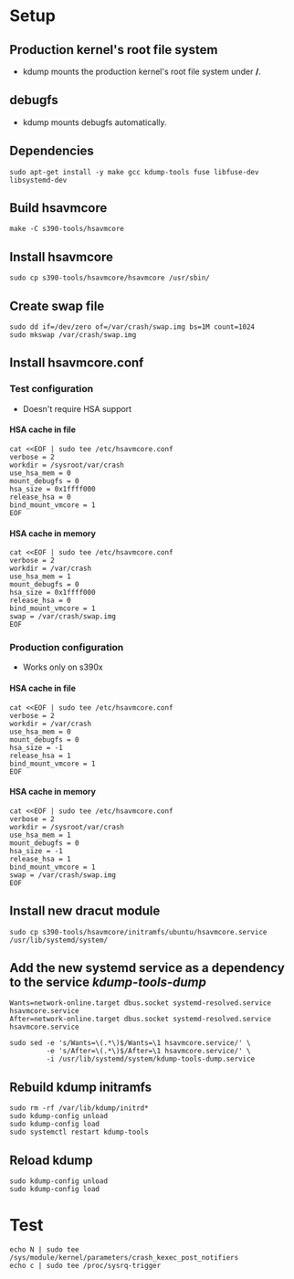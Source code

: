 # Setup

## Production kernel's root file system

- kdump mounts the production kernel's root file system under **/**.

## debugfs

- kdump mounts debugfs automatically.

## Dependencies

```shell
sudo apt-get install -y make gcc kdump-tools fuse libfuse-dev libsystemd-dev
```

## Build hsavmcore

```shell
make -C s390-tools/hsavmcore
```

## Install hsavmcore

```shell
sudo cp s390-tools/hsavmcore/hsavmcore /usr/sbin/
```

## Create swap file

```shell
sudo dd if=/dev/zero of=/var/crash/swap.img bs=1M count=1024
sudo mkswap /var/crash/swap.img
```

## Install hsavmcore.conf

### Test configuration

- Doesn't require HSA support

#### HSA cache in file

```shell
cat <<EOF | sudo tee /etc/hsavmcore.conf
verbose = 2
workdir = /sysroot/var/crash
use_hsa_mem = 0
mount_debugfs = 0
hsa_size = 0x1ffff000
release_hsa = 0
bind_mount_vmcore = 1
EOF
```

#### HSA cache in memory

```shell
cat <<EOF | sudo tee /etc/hsavmcore.conf
verbose = 2
workdir = /var/crash
use_hsa_mem = 1
mount_debugfs = 0
hsa_size = 0x1ffff000
release_hsa = 0
bind_mount_vmcore = 1
swap = /var/crash/swap.img
EOF
```

### Production configuration

- Works only on s390x

#### HSA cache in file

```shell
cat <<EOF | sudo tee /etc/hsavmcore.conf
verbose = 2
workdir = /var/crash
use_hsa_mem = 0
mount_debugfs = 0
hsa_size = -1
release_hsa = 1
bind_mount_vmcore = 1
EOF
```

#### HSA cache in memory

```shell
cat <<EOF | sudo tee /etc/hsavmcore.conf
verbose = 2
workdir = /sysroot/var/crash
use_hsa_mem = 1
mount_debugfs = 0
hsa_size = -1
release_hsa = 1
bind_mount_vmcore = 1
swap = /var/crash/swap.img
EOF
```

## Install new dracut module

```shell
sudo cp s390-tools/hsavmcore/initramfs/ubuntu/hsavmcore.service /usr/lib/systemd/system/
```

## Add the new systemd service as a dependency to the service *kdump-tools-dump*

```shell
Wants=network-online.target dbus.socket systemd-resolved.service hsavmcore.service
After=network-online.target dbus.socket systemd-resolved.service hsavmcore.service

sudo sed -e 's/Wants=\(.*\)$/Wants=\1 hsavmcore.service/' \
         -e 's/After=\(.*\)$/After=\1 hsavmcore.service/' \
         -i /usr/lib/systemd/system/kdump-tools-dump.service
```

## Rebuild kdump initramfs

```shell
sudo rm -rf /var/lib/kdump/initrd*
sudo kdump-config unload
sudo kdump-config load
sudo systemctl restart kdump-tools
```

## Reload kdump

```shell
sudo kdump-config unload
sudo kdump-config load
```

# Test

```shell
echo N | sudo tee /sys/module/kernel/parameters/crash_kexec_post_notifiers
echo c | sudo tee /proc/sysrq-trigger
```

